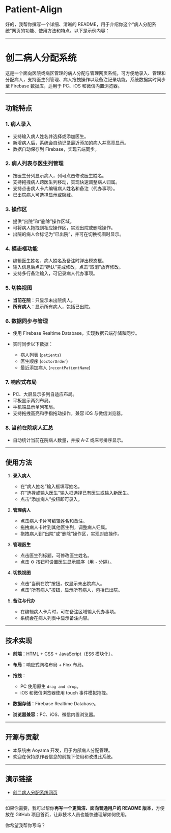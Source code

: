 # Patient-Align
好的，我帮你撰写一个详细、清晰的 README，用于介绍你这个“病人分配系统”网页的功能、使用方法和特点。以下是示例内容：

---

# 创二病人分配系统

这是一个面向医院或病区管理的病人分配与管理网页系统，可方便地录入、管理和分配病人，支持医生列管理、病人拖拽操作以及备注记录功能。系统数据实时同步至 Firebase 数据库，适用于 PC、iOS 和微信内置浏览器。

---

## 功能特点

### 1. 病人录入

* 支持输入病人姓名并选择或添加医生。
* 新增病人后，系统会自动记录最近添加的病人并高亮显示。
* 数据自动保存到 Firebase，实现云端同步。

### 2. 病人列表与医生列管理

* 按医生分列显示病人，列可点击修改医生姓名。
* 支持拖拽病人跨医生列移动，实现快速调整病人归属。
* 支持点击病人卡片编辑病人姓名和备注（代办事项）。
* 已出院病人可选择显示或隐藏。

### 3. 操作区

* 提供“出院”和“删除”操作区域。
* 可将病人拖拽到相应操作区，实现出院或删除操作。
* 出院的病人会标记为“已出院”，并可在切换视图时显示。

### 4. 模态框功能

* 编辑医生姓名、病人姓名及备注时弹出模态框。
* 输入信息后点击“确认”完成修改，点击“取消”放弃修改。
* 支持多行备注输入，可记录病人代办事项。

### 5. 切换视图

* **当前在院**：只显示未出院病人。
* **所有病人**：显示所有病人，包括已出院。

### 6. 数据同步与管理

* 使用 Firebase Realtime Database，实现数据云端存储和同步。
* 实时同步以下数据：

  * 病人列表 (`patients`)
  * 医生顺序 (`doctorOrder`)
  * 最近添加病人 (`recentPatientName`)

### 7. 响应式布局

* PC、大屏显示多列自适应布局。
* 平板显示两列布局。
* 手机端显示单列布局。
* 支持拖拽高亮和手指拖动操作，兼容 iOS 与微信浏览器。

### 8. 当前在院病人汇总

* 自动统计当前在院病人数量，并按 A-Z 或床号排序显示。

---

## 使用方法

1. **录入病人**

   * 在“病人姓名”输入框填写姓名。
   * 在“选择或输入医生”输入框选择已有医生或输入新医生。
   * 点击“添加病人”按钮即可录入。

2. **管理病人**

   * 点击病人卡片可编辑姓名和备注。
   * 拖拽病人卡片到其他医生列，调整病人归属。
   * 拖拽病人到“出院”或“删除”操作区，实现对应操作。

3. **管理医生**

   * 点击医生列标题，可修改医生姓名。
   * 点击 ⚙️ 按钮可设置医生显示顺序（用 `-` 分隔）。

4. **切换视图**

   * 点击“当前在院”按钮，仅显示未出院病人。
   * 点击“所有病人”按钮，显示所有病人，包括已出院。

5. **备注与代办**

   * 在编辑病人卡片时，可在备注区域输入代办事项。
   * 系统会在病人列表中显示备注内容。

---

## 技术实现

* **前端**：HTML + CSS + JavaScript（ES6 模块化）。
* **布局**：响应式网格布局 + Flex 布局。
* **拖拽**：

  * PC 使用原生 `drag and drop`。
  * iOS 和微信浏览器使用 touch 事件模拟拖拽。
* **数据存储**：Firebase Realtime Database。
* **浏览器兼容**：PC、iOS、微信内置浏览器。

---

## 开源与贡献

* 本系统由 Aoyama 开发，用于内部病人分配管理。
* 欢迎在保持原作者信息的前提下使用和改进此系统。

---

## 演示链接

* [创二病人分配系统网页](https://aoyama798.github.io/blog2/)

---

如果你需要，我可以帮你**再写一个更简洁、面向普通用户的 README 版本**，方便放在 GitHub 项目首页，让非技术人员也能快速理解如何使用。

你希望我帮你写吗？
